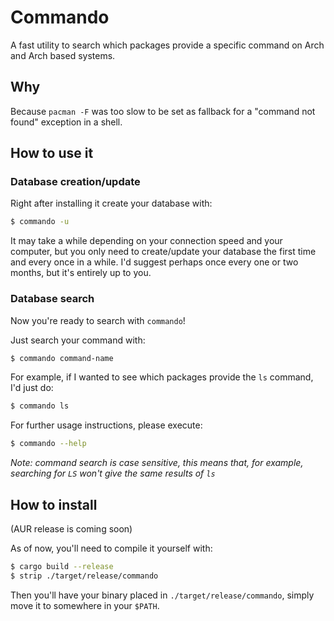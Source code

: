 # Commando

A fast utility to search which packages provide a specific command on
Arch and Arch based systems.

## Why

Because `pacman -F` was too slow to be set as fallback for a "command
not found" exception in a shell.

## How to use it

### Database creation/update

Right after installing it create your database with:

``` bash
$ commando -u
```

It may take a while depending on your connection speed and your
computer, but you only need to create/update your database the first
time and every once in a while. I'd suggest perhaps once every one or
two months, but it's entirely up to you.

### Database search

Now you're ready to search with `commando`!

Just search your command with:

``` bash
$ commando command-name
```

For example, if I wanted to see which packages provide the `ls` command,
I'd just do:

``` bash
$ commando ls
```

For further usage instructions, please execute:

``` bash
$ commando --help
```

*Note: command search is case sensitive, this means that, for example,
searching for `LS` won't give the same results of `ls`*

## How to install

(AUR release is coming soon)

As of now, you'll need to compile it yourself with:

``` bash
$ cargo build --release
$ strip ./target/release/commando
```

Then you'll have your binary placed in `./target/release/commando`,
simply move it to somewhere in your `$PATH`.
